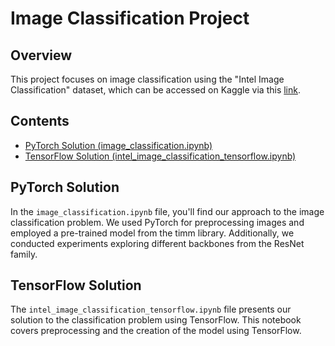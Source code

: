 # Image Classification Project

## Overview

This project focuses on image classification using the "Intel Image Classification" dataset, which can be accessed on Kaggle via this [link](https://www.kaggle.com/datasets/puneet6060/intel-image-classification).

## Contents

- [PyTorch Solution (image_classification.ipynb)](#pytorch-solution)
- [TensorFlow Solution (intel_image_classification_tensorflow.ipynb)](#tensorflow-solution)

## PyTorch Solution

In the `image_classification.ipynb` file, you'll find our approach to the image classification problem. We used PyTorch for preprocessing images and employed a pre-trained model from the timm library. Additionally, we conducted experiments exploring different backbones from the ResNet family.

## TensorFlow Solution

The `intel_image_classification_tensorflow.ipynb` file presents our solution to the classification problem using TensorFlow. This notebook covers preprocessing and the creation of the model using TensorFlow.

